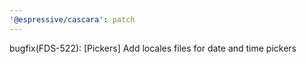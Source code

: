 ```yaml
---
'@espressive/cascara': patch
---
```


bugfix(FDS-522): [Pickers] Add locales files for date and time pickers
